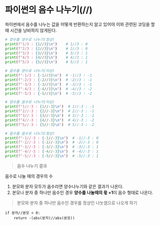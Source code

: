# 파이썬의 음수 나누기(//)





파이썬에서 음수를 나누는 값을 어떻게 반환하는지 알고 있어야 이와 관련된 코딩을 할 때 시간을 낭비하지 않게된다.



```python
# 양수를 양수로 나누기(정상)
print(f"1/3 : {1//3}\n")    # 1//3 : 0
print(f"2/3 : {2//3}\n")    # 2//3 : 0
print(f"3/3 : {3//3}\n")    # 3//3 : 1
print(f"4/3 : {4//3}\n")    # 4//3 : 1
print(f"5/3 : {5//3}\n")    # 5//3 : 1

# 음수를 양수로 나누기(이상)
print(f"-1/3 : {-1//3}\n")  # -1//3 : -1
print(f"-2/3 : {-2//3}\n")  # -2//3 : -1
print(f"-3/3 : {-3//3}\n")  # -3//3 : -1
print(f"-4/3 : {-4//3}\n")  # -4//3 : -2
print(f"-5/3 : {-5//3}\n")  # -5//3 : -2

# 양수를 음수로 나누기(이상)
print(f"1//-3 : {1//-3}\n")  # 1//-3 : -1
print(f"2//-3 : {2//-3}\n")  # 2//-3 : -1
print(f"3//-3 : {3//-3}\n")  # 3//-3 : -1
print(f"4//-3 : {4//-3}\n")  # 4//-3 : -2
print(f"5//-3 : {5//-3}\n")  # 5//-3 : -2

# 음수를 음수로 나누기(정상)
print(f"-1//-3 : {-1//-3}\n")  # -1//-3 : 0
print(f"-2//-3 : {-2//-3}\n")  # -2//-3 : 0
print(f"-3//-3 : {-3//-3}\n")  # -3//-3 : 1
print(f"-4//-3 : {-4//-3}\n")  # -4//-3 : 1
print(f"-5//-3 : {-5//-3}\n")  # -5//-3 : 1
```





> 음수 나누기 결과

음수로 나눌 때의 경우의 수

1. 분모와 분자 모두가 음수라면 양수나누기와 같은 결과가 나온다.
2. 분모나 분자 중 하나만 음수인 경우 **양수를 나눌때의 몫 +1**이 음수 형태로 나온다. 





> 분모와 분자 중 하나만 음수인 경우를 정상인 나눗셈으로 나오게 하기

```
if 분자//분모 < 0:
	return -(abs(분자)//abs(분모))
```

